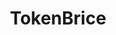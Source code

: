 ---
title: TokenBrice
bio: |
  ParaSwap's Head of Propaganda
avatar: /images/authors/tokenbrice.jpg
featured: false
social:
  - title: github
    url: https://github.com/TokenBrice
  - title: twitter
    url: https://twitter.com/TokenBrice
  - title: medium
    url: https://medium.com/TokenBrice
---